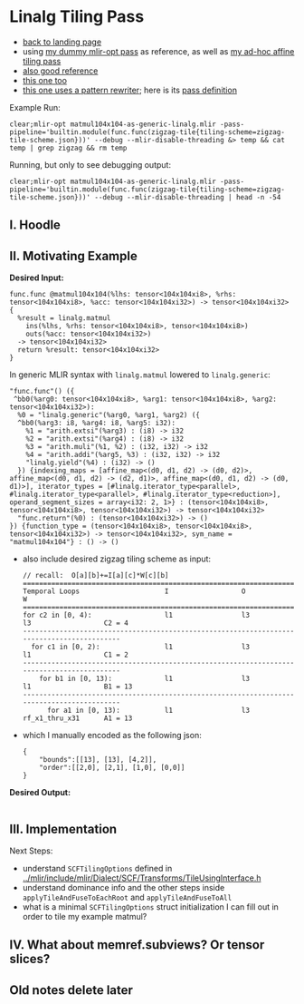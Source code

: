 # Linalg Tiling Pass

- [back to landing page](README.md)
- using [my dummy mlir-opt pass](https://github.com/EmilySillars/llvm-project-pistachio/tree/learn-llvm/EMILY-NOTES/add-dummy-pass#avocado-add-a-hello-world-pass-to-mlir-opt) as reference, as well as [my ad-hoc affine tiling pass](affine-ad-hoc-loop-tile.md)
- [also good reference](../mlir/test/lib/Dialect/Linalg/TestLinalgTransforms.cpp)
- [this one too](../mlir/lib/Dialect/Linalg/Transforms/DecomposeLinalgOps.cpp)
- [this one uses a pattern rewriter](../mlir/include/mlir/Dialect/Shape/Transforms/Passes.h); here is its [pass definition](../mlir/lib/Dialect/Shape/Transforms/RemoveShapeConstraints.cpp)

Example Run:

```
clear;mlir-opt matmul104x104-as-generic-linalg.mlir -pass-pipeline='builtin.module(func.func(zigzag-tile{tiling-scheme=zigzag-tile-scheme.json}))' --debug --mlir-disable-threading &> temp && cat temp | grep zigzag && rm temp
```

Running, but only to see debugging output:

```
clear;mlir-opt matmul104x104-as-generic-linalg.mlir -pass-pipeline='builtin.module(func.func(zigzag-tile{tiling-scheme=zigzag-tile-scheme.json}))' --debug --mlir-disable-threading | head -n -54
```



## I. Hoodle

## II. Motivating Example

**Desired Input:**

```
func.func @matmul104x104(%lhs: tensor<104x104xi8>, %rhs: tensor<104x104xi8>, %acc: tensor<104x104xi32>) -> tensor<104x104xi32> {
  %result = linalg.matmul
    ins(%lhs, %rhs: tensor<104x104xi8>, tensor<104x104xi8>)
    outs(%acc: tensor<104x104xi32>)
  -> tensor<104x104xi32>
  return %result: tensor<104x104xi32>
}
```

In generic MLIR syntax with `linalg.matmul` lowered to `linalg.generic`:

```
"func.func"() ({
 ^bb0(%arg0: tensor<104x104xi8>, %arg1: tensor<104x104xi8>, %arg2: tensor<104x104xi32>):
  %0 = "linalg.generic"(%arg0, %arg1, %arg2) ({
  ^bb0(%arg3: i8, %arg4: i8, %arg5: i32):
    %1 = "arith.extsi"(%arg3) : (i8) -> i32
    %2 = "arith.extsi"(%arg4) : (i8) -> i32
    %3 = "arith.muli"(%1, %2) : (i32, i32) -> i32
    %4 = "arith.addi"(%arg5, %3) : (i32, i32) -> i32
    "linalg.yield"(%4) : (i32) -> ()
  }) {indexing_maps = [affine_map<(d0, d1, d2) -> (d0, d2)>, affine_map<(d0, d1, d2) -> (d2, d1)>, affine_map<(d0, d1, d2) -> (d0, d1)>], iterator_types = [#linalg.iterator_type<parallel>, #linalg.iterator_type<parallel>, #linalg.iterator_type<reduction>], operand_segment_sizes = array<i32: 2, 1>} : (tensor<104x104xi8>, tensor<104x104xi8>, tensor<104x104xi32>) -> tensor<104x104xi32>
  "func.return"(%0) : (tensor<104x104xi32>) -> ()
}) {function_type = (tensor<104x104xi8>, tensor<104x104xi8>, tensor<104x104xi32>) -> tensor<104x104xi32>, sym_name = "matmul104x104"} : () -> ()
```

+ also include desired zigzag tiling scheme as input:

  ```
  // recall:  O[a][b]+=I[a][c]*W[c][b]
  ===========================================================================================
  Temporal Loops                     I                  O                  W                  
  ===========================================================================================
  for c2 in [0, 4):                  l1                 l3                 l3                  C2 = 4
  -------------------------------------------------------------------------------------------
    for c1 in [0, 2):                l1                 l3                 l1                  C1 = 2
  -------------------------------------------------------------------------------------------
      for b1 in [0, 13):             l1                 l3                 l1                  B1 = 13
  -------------------------------------------------------------------------------------------
        for a1 in [0, 13):           l1                 l3                 rf_x1_thru_x31      A1 = 13
  ```

- which I manually encoded as the following json:
  ```
  {
      "bounds":[[13], [13], [4,2]],
      "order":[[2,0], [2,1], [1,0], [0,0]]
  }
  ```

**Desired Output:**

```

```

## III. Implementation

Next Steps:

- understand `SCFTilingOptions` defined in  [../mlir/include/mlir/Dialect/SCF/Transforms/TileUsingInterface.h]()
- understand dominance info and the other steps inside `applyTileAndFuseToEachRoot` and `applyTileAndFuseToAll`
- what is a minimal `SCFTilingOptions` struct initialization I can fill out in order to tile my example matmul?

## IV. What about memref.subviews? Or tensor slices?

## Old notes delete later

